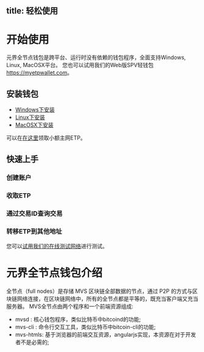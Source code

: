 title: 轻松使用
---

# 开始使用
元界全节点钱包是跨平台、运行时没有依赖的钱包程序，全面支持Windows, Linux, MacOSX平台。
您也可以试用我们的Web版SPV轻钱包<https://myetpwallet.com>。

## 安装钱包
* [Windows下安装](setup-windows.html)
* [Linux下安装](setup-linux.html)
* [MacOSX下安装](setup-macosx.html)

可以在[在这里](http://mymvs.info/free)领取小额主网ETP。

## 快速上手

### 创建账户
### 收取ETP
### 通过交易ID查询交易
### 转移ETP到其他地址

您可以[试用我们的在线测试网络](http://test4.metaverse.live:8820/)进行测试。

# 元界全节点钱包介绍                                                                

全节点（full nodes）是存储 MVS 区块链全部数据的节点，通过 P2P 的方式与区块链网络连接，在区块链网络中，所有的全节点都是平等的，既充当客户端又充当服务器。
MVS全节点由两个程序和一个前端资源组成:                                          
* mvsd : 核心钱包程序，类似比特币中bitcoind的功能;                              
* mvs-cli : 命令行交互工具，类似比特币中bitcoin-cli的功能;                      
* mvs-htmls: 基于浏览器的前端交互资源，angularjs实现，本资源在对于开发者不是必需的;
